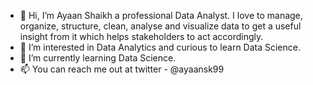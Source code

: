 - 👋 Hi, I’m Ayaan Shaikh a professional Data Analyst. I love to manage, organize, structure, clean, analyse and visualize data to get a useful insight from it which helps stakeholders to act accordingly.
- 👀 I’m interested in Data Analytics and curious to learn Data Science.
- 🌱 I’m currently learning Data Science.
- 📫 You can reach me out at twitter - @ayaansk99
